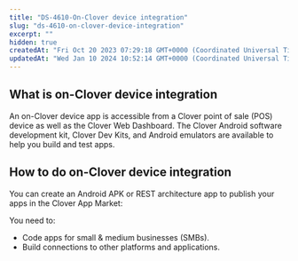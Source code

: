 ```yaml
---
title: "DS-4610-On-Clover device integration"
slug: "ds-4610-on-clover-device-integration"
excerpt: ""
hidden: true
createdAt: "Fri Oct 20 2023 07:29:18 GMT+0000 (Coordinated Universal Time)"
updatedAt: "Wed Jan 10 2024 10:52:14 GMT+0000 (Coordinated Universal Time)"
---
```

## What is on-Clover device integration

An on-Clover device app is accessible from a Clover point of sale (POS) device as well as the Clover Web Dashboard. The Clover Android software development kit, Clover Dev Kits, and Android emulators are available to help you build and test apps.

## How to do on-Clover device integration

You can create an Android APK or REST architecture app to publish your apps in the Clover App Market:

You need to:

- Code apps for small & medium businesses (SMBs).
- Build connections to other platforms and applications.
